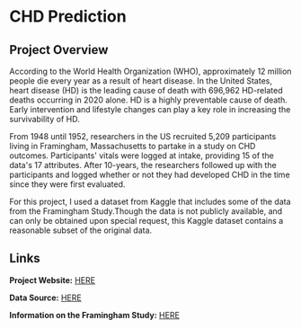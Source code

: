 # CHD Prediction

## Project Overview
According to the World Health Organization (WHO), approximately 12 million people die every year as a result of heart disease. In the United States, heart disease (HD) is the leading cause of death with 696,962 HD-related deaths occurring in 2020 alone. HD is a highly preventable cause of death. Early intervention and lifestyle changes can play a key role in increasing the survivability of HD.

From 1948 until 1952, researchers in the US recruited 5,209 participants living in Framingham, Massachusetts to partake in a study on CHD outcomes. Participants' vitals were logged at intake, providing 15 of the data's 17 attributes. After 10-years, the researchers followed up with the participants and logged whether or not they had developed CHD in the time since they were first evaluated.

For this project, I used a dataset from Kaggle that includes some of the data from the Framingham Study.Though the data is not publicly available, and can only be obtained upon special request, this Kaggle dataset contains a reasonable subset of the original data.

## Links

**Project Website:** [HERE](https://sites.google.com/aytes.net/saytes-io/mat-328-term-project)

**Data Source:** [HERE](https://www.kaggle.com/datasets/christofel04/cardiovascular-study-dataset-predict-heart-disea?select=train.csv)

**Information on the Framingham Study:** [HERE](https://biolincc.nhlbi.nih.gov/studies/framcohort/)
